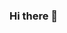 ### Hi there 👋

<!--
**Douglas94vzla/Douglas94vzla** is a ✨ _special_ ✨ repository because its `README.md` (this file) appears on your GitHub profile.

Here are some ideas to get you started:

- 🔭 I’m currently working on https://github.com/Douglas94vzla/Tripleten-Projects
- 🌱 I’m currently learning Machine learning with Python
- 👨‍🏫 All of my projects are available at https://github.com/Douglas94vzla/Tripleten-Projects
- 💬 Ask me about Phyton for Data Science
- 📫 How to reach me: douglasalvarez07@gmail.com
- ⚡ Fun fact: I lived in Venezuela and play softball.
-->
